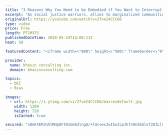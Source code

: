 ```yaml
---
title: "3 Reasons Why You Need to be Embodied if You Want to Interrupt Racism"
excerpt: "As social justice warriors, allies to marginalized communities, leaders and more, so many of us are conscious of the work it takes to interrupt racism. One of the key ways to identify and interrupt racism is by becoming more embodied. In this video, DEI expert Ritu Bhasin discusses the three reasons"
originalUrl: https://youtube.com/watch?v=ZfveI4CCC68
type: video
price: Free
length: PT1M37S
publishedDateTime: 2020-04-24T14:00:11Z
heat: 50

featuredContent: "<iframe width=\"800\" height=\"500\" frameborder=\"0\" src=\"https://www.youtube.com/embed/ZfveI4CCC68\" allow=\"accelerometer; autoplay; encrypted-media; gyroscope; picture-in-picture\" allowfullscreen></iframe>"

provider:
  name: bhasin consulting inc.
  domain: bhasinconsulting.com

topics:
  - DEI
  - Bias

images:
  - url: https://i.ytimg.com/vi/ZfveI4CCC68/maxresdefault.jpg
    width: 1280
    height: 720
    isCached: true

secured: "x8mFXEPdnhlMHp0Ft0zUeA3lngA/+lUcvexJoI5uIcpJh7n9n5kGlxT2DILlmF8vBRyvd0+Q6QM5TSZ4A9OlwAAKJP2QPTR7t1kQ8deFqplCpO8BhlU4wKXYgOvQd49gwCkFefSRgVNhjS0i0BX0T3gqbZyy/bh2FfT2nqkcuvgw7VKm6dLAgvlUKlTlvfF/UUOLu0nt/fwSKzFMX1wY3haERR7L79drcIERdwx2Ves1ds9CBHCOtQfZd2dVTeSDKTdvGUDFZWI2McqLjufOSUzsCIHcbSSbvPeOxzf7tR7QdQC15ic5GZhdNa5d9eo2Oj+m1lyzdS+EK4uYAQHZtWwMkF5jHNJ3AvuqGNb+Sx9sdFQ0eb34KPfXXmOXJFYw6wkzCs0LeO5LqHbcX9lVr6FElEwJUq/UwE8Cu6Km6rk=;c/pJI8Lvh66Ew+vHd8Cl2Q=="
---
```


